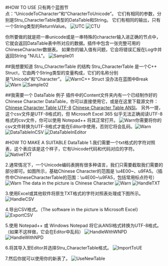 #HOW TO USE
只有两个蓝图节点：“UnicodeToCharacter”和“CharacterToUnicode”。
它们有相同的参数，分别是Stru_CharacterTable类型的DataTable和String。
它们有相同的输出，只有一个String类型的ReturnValue。
![UTC](UnicodeToCharacter.png)
![CTU](CharacterToUnicode.png)

你所要做的就是把一串unicode或是一串特殊的character输入进正确的节点中，它就会返回DataTable表中所对应的数据。插件中包含一张完整可用的ChineseCharacter数据表。
如果你的输入值有问题，它会将错误汇报在Log中并返回String "NULL"。
![Sample01](Sample01.png)

##我想要知道 Stru_CharacterTable 的结构
Stru_CharacterTable 是一个C++ Struct，它由两个String类型的变量构成，它们的名称分别是“Unicode”和“Character”。
![Warn](Warn.png)C++ Struct 没办法在蓝图中Break![Warn](Warn.png)
![Sample02](Sample_Stru.png)

##我需要一个 DataTable 例子
插件中的Content文件夹内有一个已经制作好的Chinese Character DataTable，你可以直接使用它，或是在这里下载源文件：[Chinese Character Table UTF-8](ChineseCharacterTable_UTF8.csv) [Chinese Character Table ANSI](ChineseCharacterTable_ANSI.csv)。
另外一提，这个csv文件是UTF-8格式的，但 Microsoft Excel 365 似乎无法正确阅读UTF-8格式的csv文件，你可以使用 Notepad++ 将其正常打开。
![Warn](Warn.png)你需要将你的csv文件转换为UTF-8格式才能在Editor中使用，否则它将会乱码。![Warn](Warn.png)
![DataTableInCSV](Sample_DataTable_CSV.png)
![DataTableInEditor](Sample_DataTable.png)

#HOW TO MAKE A SUITABLE DataTable
1.我们需要一个txt格式的字符对照表，这个表应该是这个样子，它有Unicode代码和代码对应的字符。
![NativeTXT](NativeTXT.png)

2.通常情况下，一个Unicode编码表拥有很多种语言，我们只需要截取我们需要的部分即可。如图所示，基础Chinese Character的范围是 \u4E00~、u9FA5。（插件中ChineseCharacterTable的范围：\u4E00~\u9FA5，包括常用标点符号）
![Warn](Warn.png) The data in the picture is Chinese Character ![Warn](Warn.png)
![HandleTXT](HandleTXT.png)

3.使用Excel或其他软件将原生TXT格式的字符对照表处理成下图所示。
![HandleCSV](HandleCSV.png)

4.导出CSV格式。（The software in the picture is Microsoft Excel）
![ExportCSV](ExportCSV.png)

5.使用 Notepad++ 或 Windows Notepad 将它从ANSI格式转换为UTF-8格式。（如果不这样做，它会在Editor中乱码）
![HandleWithWNPD](HandleWithWNPD.png)
![HandleWithNPD](HandleWithNPD.png)

6.将其导入至Editor并选择Stru_CharacterTable格式。
![ImportToUE](ImportToUE.png)

7.然后你就可以使用你的新表了。
![UseNewTable](UseNewTable.png)